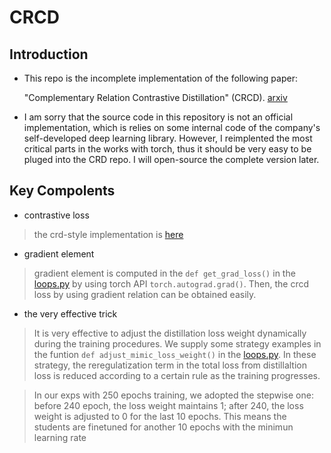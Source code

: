 # CRCD

## Introduction
* This repo is the incomplete implementation  of the following paper:

    "Complementary Relation Contrastive Distillation" (CRCD). [arxiv](https://arxiv.org/abs/2103.16367)

* I am sorry that the source code in this repository is not an official  implementation, which is relies on some internal code of the company's self-developed deep learning library.
However, I reimplented the most critical parts in the works with torch, thus it should be very easy to be pluged into the CRD repo.
I will open-source the complete version later.

## Key Compolents

* contrastive loss

> the crd-style implementation is [here](./crcd/criterion.py)

* gradient element
    
> gradient element is computed in the `def get_grad_loss()` in the [loops.py](./helper/loops.py) by using torch API `torch.autograd.grad()`.
    Then, the crcd loss by using gradient relation can be obtained easily.

* the very effective trick
> It is very effective to adjust the distillation loss weight dynamically during the training procedures. We supply some strategy examples in the funtion `def adjust_mimic_loss_weight()` in the [loops.py](./helper/loops.py).
In these strategy, the reregulatization term in the total loss from distillaltion loss is reduced according to a certain rule as the training progresses.

>  In our exps with 250 epochs training, we adopted the stepwise one: before 240 epoch, the loss weight maintains 1; after 240, the loss weight is adjusted to 0 for the last 10 epochs. This means the students are finetuned for another 10 epochs with the minimun learning rate





